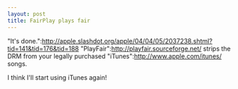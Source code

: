 ```yaml
--- 
layout: post
title: FairPlay plays fair
---
```

"It's done.":http://apple.slashdot.org/apple/04/04/05/2037238.shtml?tid=141&tid=176&tid=188  "PlayFair":http://playfair.sourceforge.net/ strips the DRM from your legally purchased "iTunes":http://www.apple.com/itunes/ songs.  

I think I'll start using iTunes again!
